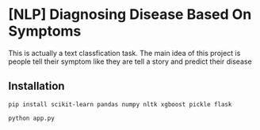 # [NLP] Diagnosing Disease Based On Symptoms
This is actually a text classfication task. The main idea of this project is people tell their symptom like they are tell a story and predict their disease

## Installation

`pip install scikit-learn pandas numpy nltk xgboost pickle flask`

`python app.py`
